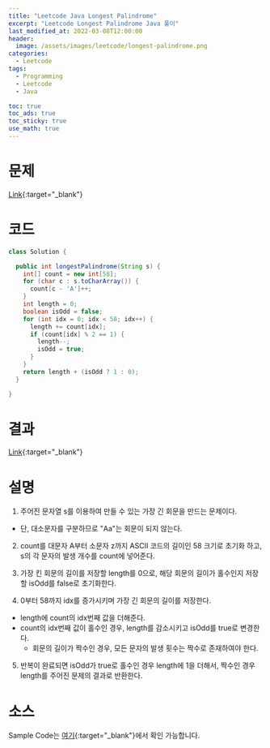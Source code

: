 ```yaml
---
title: "Leetcode Java Longest Palindrome"
excerpt: "Leetcode Longest Palindrome Java 풀이"
last_modified_at: 2022-03-08T12:00:00
header:
  image: /assets/images/leetcode/longest-palindrome.png
categories:
  - Leetcode
tags:
  - Programming
  - Leetcode
  - Java

toc: true
toc_ads: true
toc_sticky: true
use_math: true
---
```

# 문제
[Link](https://leetcode.com/problems/longest-palindrome/){:target="_blank"}

# 코드
```java
class Solution {

  public int longestPalindrome(String s) {
    int[] count = new int[58];
    for (char c : s.toCharArray()) {
      count[c - 'A']++;
    }
    int length = 0;
    boolean isOdd = false;
    for (int idx = 0; idx < 58; idx++) {
      length += count[idx];
      if (count[idx] % 2 == 1) {
        length--;
        isOdd = true;
      }
    }
    return length + (isOdd ? 1 : 0);
  }

}
```

# 결과
[Link](https://leetcode.com/submissions/detail/655534901/){:target="_blank"}

# 설명
1. 주어진 문자열 s를 이용하여 만들 수 있는 가장 긴 회문을 만드는 문제이다.
- 단, 대소문자를 구분하므로 "Aa"는 회문이 되지 않는다.

2. count를 대문자 A부터 소문자 z까지 ASCII 코드의 길이인 58 크기로 초기화 하고, s의 각 문자의 발생 개수를 count에 넣어준다.

3. 가장 킨 회문의 길이를 저장할 length를 0으로, 해당 회문의 길이가 홀수인지 저장할 isOdd를 false로 초기화한다.

4. 0부터 58까지 idx를 증가시키며 가장 긴 회문의 길이를 저장한다.
- length에 count의 idx번째 값을 더해준다.
- count의 idx번째 값이 홀수인 경우, length를 감소시키고 isOdd를 true로 변경한다.
  - 회문의 길이가 짝수인 경우, 모든 문자의 발생 횟수는 짝수로 존재하여야 한다.

5. 반복이 완료되면 isOdd가 true로 홀수인 경우 length에 1을 더해서, 짝수인 경우 length를 주어진 문제의 결과로 반환한다.

# 소스
Sample Code는 [여기](https://github.com/GracefulSoul/leetcode/blob/master/src/main/java/gracefulsoul/problems/LongestPalindrome.java){:target="_blank"}에서 확인 가능합니다.